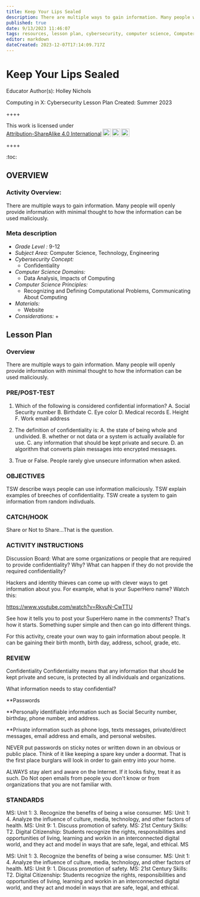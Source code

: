 ```yaml
---
title: Keep Your Lips Sealed
description: There are multiple ways to gain information. Many people will openly provide information with minimal thought to how the information can be used maliciously.
published: true
date: 9/13/2023 11:46:07
tags: resources, lesson plan, cybersecurity, computer science, Computer Science, Technology, Engineering 
editor: markdown
dateCreated: 2023-12-07T17:14:09.717Z
---
```

# Keep Your Lips Sealed


Educator Author(s): Holley Nichols


Computing in X: Cybersecurity Lesson Plan 
Created: Summer 2023


++++
<p xmlns:cc="http://creativecommons.org/ns#" >This work is licensed under <a href="http://creativecommons.org/licenses/by-sa/4.0/?ref=chooser-v1" target="_blank" rel="license noopener noreferrer" style="display:inline-block;">Attribution-ShareAlike 4.0 International<img style="height:22px!important;margin-left:3px;vertical-align:text-bottom;" src="https://mirrors.creativecommons.org/presskit/icons/cc.svg?ref=chooser-v1"><img style="height:22px!important;margin-left:3px;vertical-align:text-bottom;" src="https://mirrors.creativecommons.org/presskit/icons/by.svg?ref=chooser-v1"><img style="height:22px!important;margin-left:3px;vertical-align:text-bottom;" src="https://mirrors.creativecommons.org/presskit/icons/sa.svg?ref=chooser-v1"></a></p>
++++


:toc:



## OVERVIEW


### Activity Overview:  
There are multiple ways to gain information. Many people will openly provide information with minimal thought to how the information can be used maliciously.


### Meta description
+ *Grade Level :* 9-12 
+ *Subject Area:* Computer Science, Technology, Engineering 
+ *Cybersecurity Concept:* 
   + Confidentiality
+ *Computer Science Domains:*
   + Data Analysis, Impacts of Computing
+ *Computer Science Principles:*
   + Recognizing and Defining Computational Problems, Communicating About Computing
+ *Materials:* 
   + Website
+ *Considerations:*
   + 


## Lesson Plan
### Overview
There are multiple ways to gain information. Many people will openly provide information with minimal thought to how the information can be used maliciously.


### PRE/POST-TEST
1. Which of the following is considered confidential information?
A. Social Security number
B. Birthdate
C. Eye color
D. Medical records
E. Height
F. Work email address


2. The definition of confidentiality is:
A. the state of being whole and undivided.
B. whether or not data or a system is actually available for use.
C. any information that should be kept private and secure.
D. an algorithm that converts plain messages into encrypted messages.


3. True or False. People rarely give unsecure information when asked.


### OBJECTIVES
TSW describe ways people can use information maliciously.
TSW explain examples of breeches of confidentiality.
TSW create a system to gain information from random indivduals.


### CATCH/HOOK
Share or Not to Share...That is the question.


### ACTIVITY INSTRUCTIONS
Discussion Board:
What are some organizations or people that are required to provide confidentiality? Why? What can happen if they do not provide the required confidentiality?


Hackers and identity thieves can come up with clever ways to get information about you. For example, what is your SuperHero name? Watch this:


https://www.youtube.com/watch?v=RkvuN-CwTTU 


See how it tells you to post your SuperHero name in the comments? That's how it starts. Something super simple and then can go into different things.


For this activity, create your own way to gain information about people. It can be gaining their birth month, birth day, address, school, grade, etc.






### REVIEW
Confidentiality
Confidentiality means that any information that should be kept private and secure, is protected by all individuals and organizations.


What information needs to stay confidential?


**Passwords


**Personally identifiable information such as Social Security number, birthday, phone number, and address.


**Private information such as phone logs, texts messages, private/direct messages, email address and emails, and personal websites.


NEVER put passwords on sticky notes or written down in an obvious or public place. Think of it like keeping a spare key under a doormat. That is the first place burglars will look in order to gain entry into your home.


ALWAYS stay alert and aware on the Internet. If it looks fishy, treat it as such. Do Not open emails from people you don't know or from organizations that you are not familiar with.


### STANDARDS        
MS: Unit 1: 3. Recognize the benefits of being a wise consumer.
MS: Unit 1: 4. Analyze the influence of culture, media, technology, and other factors of health.
MS: Unit 9: 1. Discuss promotion of safety.
MS: 21st Century Skills: T2. Digital Citizenship: Students recognize the rights, responsibilities and opportunities of living, learning and workin in an interconnected digital world, and they act and model in ways that are safe, legal, and ethical.
MS


MS: Unit 1: 3. Recognize the benefits of being a wise consumer.
MS: Unit 1: 4. Analyze the influence of culture, media, technology, and other factors of health.
MS: Unit 9: 1. Discuss promotion of safety.
MS: 21st Century Skills: T2. Digital Citizenship: Students recognize the rights, responsibilities and opportunities of living, learning and workin in an interconnected digital world, and they act and model in ways that are safe, legal, and ethical.